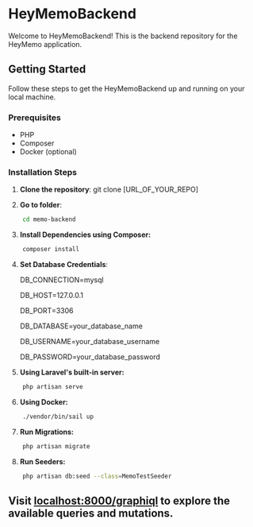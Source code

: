 # HeyMemoBackend

Welcome to HeyMemoBackend! This is the backend repository for the HeyMemo application.

## Getting Started

Follow these steps to get the HeyMemoBackend up and running on your local machine.

### Prerequisites

-   PHP
-   Composer
-   Docker (optional)

### Installation Steps

1. **Clone the repository**:
   git clone [URL_OF_YOUR_REPO]

2. **Go to folder**:

```bash
    cd memo-backend
```

3. **Install Dependencies using Composer:**

```bash
    composer install
```

4. **Set Database Credentials**:

    DB_CONNECTION=mysql

    DB_HOST=127.0.0.1

    DB_PORT=3306

    DB_DATABASE=your_database_name

    DB_USERNAME=your_database_username

    DB_PASSWORD=your_database_password

5. **Using Laravel's built-in server:**

```bash
    php artisan serve
```

6. **Using Docker:**

```bash
    ./vendor/bin/sail up
```

7. **Run Migrations:**

```bash
    php artisan migrate
```
8. **Run Seeders:**

```bash
    php artisan db:seed --class=MemoTestSeeder
```

## Visit [localhost:8000/graphiql](http://localhost:8000/graphiql) to explore the available queries and mutations.

